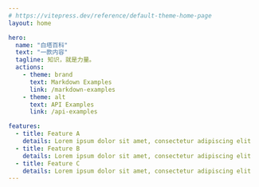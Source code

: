 ```yaml
---
# https://vitepress.dev/reference/default-theme-home-page
layout: home

hero:
  name: "白塔百科"
  text: "一款内容"
  tagline: 知识，就是力量。
  actions:
    - theme: brand
      text: Markdown Examples
      link: /markdown-examples
    - theme: alt
      text: API Examples
      link: /api-examples

features:
  - title: Feature A
    details: Lorem ipsum dolor sit amet, consectetur adipiscing elit
  - title: Feature B
    details: Lorem ipsum dolor sit amet, consectetur adipiscing elit
  - title: Feature C
    details: Lorem ipsum dolor sit amet, consectetur adipiscing elit
---
```


